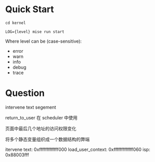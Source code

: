 
# Quick Start

```shell
cd kernel

LOG={level} mise run start
```

Where level can be (case-sensitive):
- error
- warn
- info
- debug
- trace

# Question
intervene text segement

return_to_user 在 scheduler 中使用

页面中最后几个地址的访问权限变化

将多个静态变量组织成一个数据结构的弊端

itervene text: 0xfffffffffffff000
load_user_context: 0xfffffffffffff060
isp: 0x88003fff